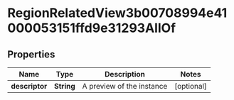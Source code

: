 

# RegionRelatedView3b00708994e41000053151ffd9e31293AllOf


## Properties

| Name | Type | Description | Notes |
|------------ | ------------- | ------------- | -------------|
|**descriptor** | **String** | A preview of the instance |  [optional] |



